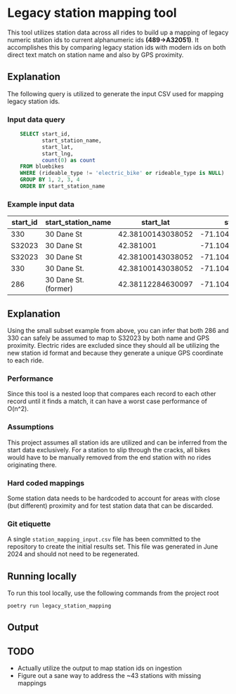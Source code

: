 # Legacy station mapping tool

This tool utilizes station data across all rides to build up a mapping of legacy
numeric station ids to current alphanumeric ids **(489->A32051)**. It
accomplishes
this by
comparing legacy station ids with modern ids on both direct text match on
station name and also by GPS proximity.

## Explanation

The following query is utilized to generate the input CSV used for mapping
legacy station ids.

### Input data query
```sql
    SELECT start_id,
           start_station_name,
           start_lat,
           start_lng,
           count(0) as count
    FROM bluebikes
    WHERE (rideable_type != 'electric_bike' or rideable_type is NULL)
    GROUP BY 1, 2, 3, 4
    ORDER BY start_station_name
```

### Example input data

| start_id | start_station_name   | start_lat         | start_lng          | count(0) |
|----------|----------------------|-------------------|--------------------|----------|
| 330      | 30 Dane St           | 42.38100143038052 | -71.10402522613185 | 41065    |
| S32023   | 30 Dane St           | 42.381001         | -71.104025         | 11304    |
| S32023   | 30 Dane St           | 42.38100143038052 | -71.10402522613185 | 4348     |
| 330      | 30 Dane St.          | 42.38100143038052 | -71.10402522613185 | 1155     |
| 286      | 30 Dane St. (former) | 42.38112284630097 | -71.10410027224134 | 170      |

## Explanation

Using the small subset example from above, you can infer that both 286 and 330
can safely be assumed to map to S32023 by both name and GPS proximity. Electric
rides are excluded since they should all be utilizing the new station id format
and because they generate a unique GPS coordinate to each ride.

### Performance

Since this tool is a nested loop that compares each record to each other record
until it finds a match, it can have a worst case performance of O(n^2).

### Assumptions

This project assumes all station ids are utilized and can be inferred from the
start data exclusively. For a station to slip through the cracks, all bikes
would have to be manually removed from the end station with no rides originating
there.


### Hard coded mappings

Some station data needs to be hardcoded to account for areas with close (but
different) proximity and for test station data that can be discarded.


### Git etiquette

A single `station_mapping_input.csv` file has been committed to the repository
to create the initial results set. This file was generated in June 2024 and
should not need to be regenerated.

## Running locally

To run this tool locally, use the following commands from the project root

```commandline
poetry run legacy_station_mapping
```

## Output

## TODO
- Actually utilize the output to map station ids on ingestion
- Figure out a sane way to address the ~43 stations with missing mappings